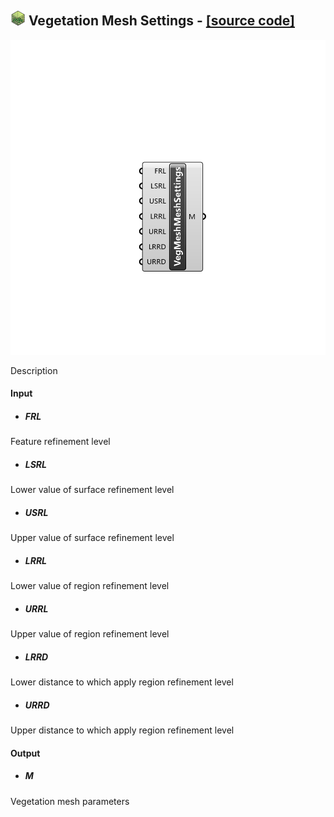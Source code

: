 ## ![](../../images/icons/Vegetation_Mesh_Settings.png) Vegetation Mesh Settings - [[source code]](https://github.com/Eddy3D-Dev/Eddy3D/tree/dev/Vegetation%20Mesh%20Settings.cs)

![](../../images/components/Vegetation_Mesh_Settings.png)

Description

#### Input
* ##### FRL 
Feature refinement level
* ##### LSRL 
Lower value of surface refinement level
* ##### USRL 
Upper value of surface refinement level
* ##### LRRL 
Lower value of region refinement level
* ##### URRL 
Upper value of region refinement level
* ##### LRRD 
Lower distance to which apply region refinement level
* ##### URRD 
Upper distance to which apply region refinement level

#### Output
* ##### M
Vegetation mesh parameters